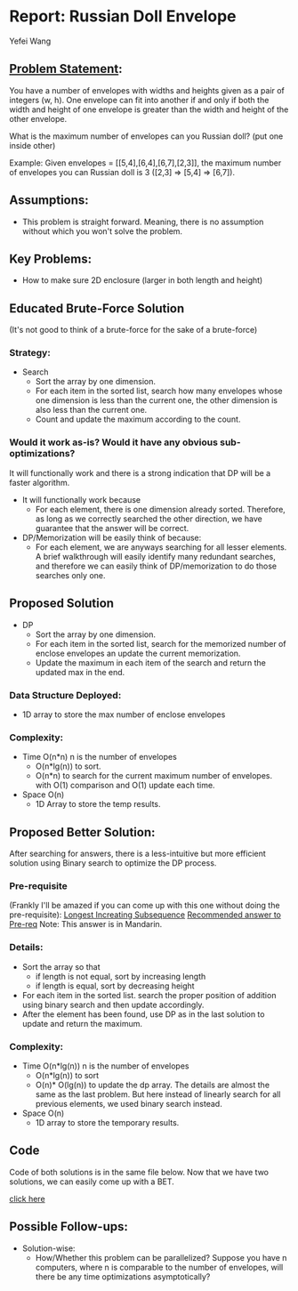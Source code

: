 # Report: Russian Doll Envelope

Yefei Wang

## [Problem Statement](https://leetcode.com/problems/russian-doll-envelopes/#/description):
You have a number of envelopes with widths and heights given as a pair of integers (w, h). One envelope can fit into another if and only if both the width and height of one envelope is greater than the width and height of the other envelope.

What is the maximum number of envelopes can you Russian doll? (put one inside other)

Example:
Given envelopes = [[5,4],[6,4],[6,7],[2,3]], the maximum number of envelopes you can Russian doll is 3 ([2,3] => [5,4] => [6,7]).

## Assumptions:
* This problem is straight forward. Meaning, there is no assumption without which you won't solve the problem.

## Key Problems:
* How to make sure 2D enclosure (larger in both length and height)

## Educated Brute-Force Solution 
(It's not good to think of a brute-force for the sake of a brute-force)

### Strategy:
* Search
	* Sort the array by one dimension.
	* For each item in the sorted list, search how many envelopes whose one dimension is less than the current one, the other dimension is also less than the current one.
	* Count and update the maximum according to the count.

### Would it work as-is? Would it have any obvious sub-optimizations?
It will functionally work and there is a strong indication that DP will be a faster algorithm.
* It will functionally work because
	* For each element, there is one dimension already sorted. Therefore, as long as we correctly searched the other direction, we have guarantee that the answer will be correct.
* DP/Memorization will be easily think of because:
	* For each element, we are anyways searching for all lesser elements. A brief walkthrough will easily identify many redundant searches, and therefore we can easily think of DP/memorization to do those searches only one. 

## Proposed Solution
* DP
	* Sort the array by one dimension.
	* For each item in the sorted list, search for the memorized number of enclose envelopes an update the current memorization.
	* Update the maximum in each item of the search and return the updated max in the end.

### Data Structure Deployed:
* 1D array to store the max number of enclose envelopes 


### Complexity:

* Time O(n*n) n is the number of envelopes
 	* O(n*lg(n)) to sort.
 	* O(n*n) to search for the current maximum number of envelopes. with O(1) comparison and O(1) update each time.
* Space O(n)
 	* 1D Array to store the temp results.

## Proposed Better Solution:

After searching for answers, there is a less-intuitive but more efficient solution using Binary search to optimize the DP process.

### Pre-requisite 
(Frankly I'll be amazed if you can come up with this one without doing the pre-requisite):
[Longest Increating Subsequence](https://leetcode.com/problems/longest-increasing-subsequence/#/description)
[Recommended answer to Pre-req](https://segmentfault.com/a/1190000003819886)
Note: This answer is in Mandarin.

### Details:
* Sort the array so that
	* if length is not equal, sort by increasing length
	* if length is equal, sort by decreasing height
* For each item in the sorted list. search the proper position of addition using binary search and then update accordingly.
* After the element has been found, use DP as in the last solution to update and return the maximum.

### Complexity:
* Time O(n*lg(n)) n is the number of envelopes
	* O(n*lg(n)) to sort
	* O(n)* O(lg(n)) to update the dp array. The details are almost the same as the last problem. But here instead of linearly search for all previous elements, we used binary search instead.
* Space O(n)
	* 1D array to store the temporary results.

## Code

Code of both solutions is in the same file below. Now that we have two solutions, we can easily come up with a BET.

[click here](https://github.com/yefeiw/coding_exercise/blob/master/week9/homework/RussianDollEnvelop.java)


## Possible Follow-ups:
* Solution-wise:
	* How/Whether this problem can be parallelized? Suppose you have n computers, where n is comparable to the number of envelopes, will there be any time optimizations asymptotically?



